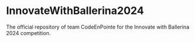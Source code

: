# InnovateWithBallerina2024
The official repository of team CodeEnPointe for the Innovate with Ballerina 2024 competition.
